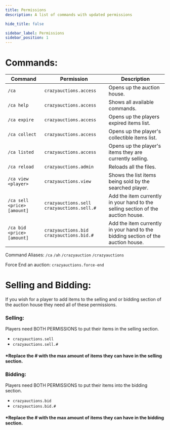 ```yaml
---
title: Permissions
description: A list of commands with updated permissions

hide_title: false

sidebar_label: Permissions
sidebar_position: 1
---
```

# Commands:

| Command                     | Permission                                  | Description                                                                      |
|-----------------------------|---------------------------------------------|----------------------------------------------------------------------------------|
| `/ca`                       | `crazyauctions.access`                      | Opens up the auction house.                                                      |
| `/ca help`                  | `crazyauctions.access`                      | Shows all available commands.                                                    |
| `/ca expire`                | `crazyauctions.access`                      | Opens up the players expired items list.                                         |
| `/ca collect`               | `crazyauctions.access`                      | Opens up the player's collectible items list.                                    |
| `/ca listed`                | `crazyauctions.access`                      | Opens up the player's items they are currently selling.                          |
| `/ca reload`                | `crazyauctions.admin`                       | Reloads all the files.                                                           |
| `/ca view <player>`         | `crazyauctions.view`                        | Shows the list items being sold by the searched player.                          |
| `/ca sell <price> [amount]` | `crazyauctions.sell` `crazyauctions.sell.#` | Add the item currently in your hand to the selling section of the auction house. |
| `/ca bid <price> [amount]`  | `crazyauctions.bid` `crazyauctions.bid.#`   | Add the item currently in your hand to the bidding section of the auction house. |

Command Aliases: `/ca` `/ah` `/crazyauction` `/crazyauctions`

Force End an auction: `crazyauctions.force-end`

# Selling and Bidding:
If you wish for a player to add items to the selling and or bidding section of the auction house they need all of these permissions.

### Selling:
Players need BOTH PERMISSIONS to put their items in the selling section.
* `crazyauctions.sell`
* `crazyauctions.sell.#`
#### *Replace the # with the max amount of items they can have in the selling section.
### Bidding:
Players need BOTH PERMISSIONS to put their items into the bidding section.
* `crazyauctions.bid`
* `crazyauctions.bid.#`
#### *Replace the # with the max amount of items they can have in the bidding section.
